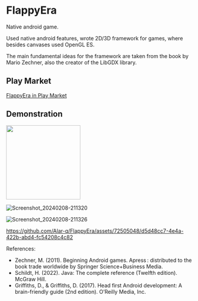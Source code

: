 # FlappyEra

Native android game. 

Used native android features, wrote 2D/3D framework for games, where besides canvases used OpenGL ES. 

The main fundamental ideas for the framework are taken from the book by Mario Zechner, also the creator of the LibGDX library.

## Play Market
[FlappyEra in Play Market](https://play.google.com/store/apps/details?id=com.retro.androidgames.flappybird)


## Demonstration
<img src="https://github.com/Alar-q/FlappyEra/assets/72505048/82c48772-9be8-45e7-978f-97bcccb1c553" width="200" height="200">

![Screenshot_20240208-211320](https://github.com/Alar-q/FlappyEra/assets/72505048/82c48772-9be8-45e7-978f-97bcccb1c553)

![Screenshot_20240208-211326](https://github.com/Alar-q/FlappyEra/assets/72505048/084d8b48-7f36-48a0-b181-c30c305c58f2)

https://github.com/Alar-q/FlappyEra/assets/72505048/d5d48cc7-4e4a-422b-abd4-fc54208c4c82


References:
- Zechner, M. (2011). Beginning Android games. Apress : distributed to the book trade worldwide by Springer Science+Business Media.
- Schildt, H. (2022). Java: The complete reference (Twelfth edition). McGraw Hill.
- Griffiths, D., & Griffiths, D. (2017). Head first Android development: A brain-friendly guide (2nd edition). O’Reilly Media, Inc.

